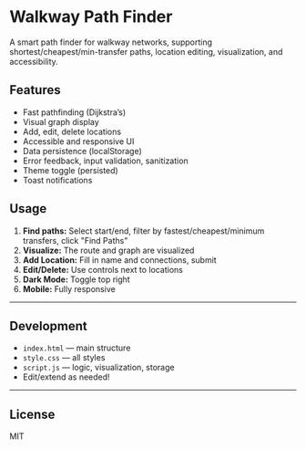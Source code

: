 # Walkway Path Finder

A smart path finder for walkway networks, supporting shortest/cheapest/min-transfer paths, location editing, visualization, and accessibility.

## Features
- Fast pathfinding (Dijkstra’s)
- Visual graph display
- Add, edit, delete locations
- Accessible and responsive UI
- Data persistence (localStorage)
- Error feedback, input validation, sanitization
- Theme toggle (persisted)
- Toast notifications

## Usage
1. **Find paths:** Select start/end, filter by fastest/cheapest/minimum transfers, click "Find Paths"
2. **Visualize:** The route and graph are visualized
3. **Add Location:** Fill in name and connections, submit
4. **Edit/Delete:** Use controls next to locations
5. **Dark Mode:** Toggle top right
6. **Mobile:** Fully responsive

---

## Development

- `index.html` — main structure
- `style.css` — all styles
- `script.js` — logic, visualization, storage
- Edit/extend as needed!

---

## License

MIT